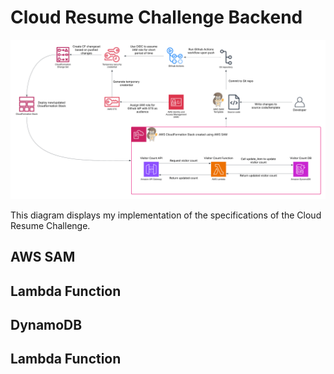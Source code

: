 # Cloud Resume Challenge Backend
![Infrastructure Diagram](/Cloud_Resume_Challenge_Backend.png)

This diagram displays my implementation of the specifications of the Cloud Resume Challenge.

## AWS SAM

## Lambda Function

## DynamoDB

## Lambda Function


